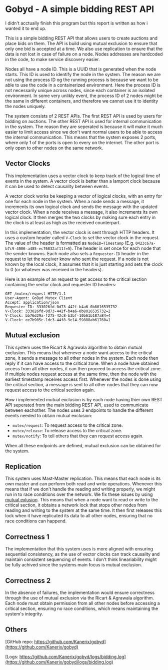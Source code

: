 # Gobyd - A simple bidding REST API

I didn't acctually finish this program but this report is written as how i wanted it to end up.

This is a simple bidding REST API that allows users to create auctions and place bids on them.
The API is build using mutual exclusion to ensure that only one bid is accepted at a time.
We also use replication to ensure that the data is not lost in case of failure on a node.
Nodes addresses are hardcoded in the code, to make service discovery easier.

Nodes all have a node ID. This is a UUID that is generated when the node starts. This ID is used to identify the node in the system.
The reason we are not using the process ID og the running process is because we want to be able to use the code in a containerized environment.
Here the process ID is not necessarily unique across nodes, since each container is an isolated environment. In some very unlikly event,
the process ID of 2 nodes might be the same in different containers, and therefore we cannot use it to identity the nodes uniquely.

The system consists of 2 REST APIs. The first REST API is used by users for bidding on auctions.
The other REST API is used for internal communication in the system. The reason they are seperated is because it will make it much easier to limit
access since we don't want normal users to be able to access the internal communication. This means that the system exposes 2 ports, where only 1
of the ports is open to every on the internet. The other port is only open to other nodes on the same network.

## Vector Clocks

This implementation uses a vector clock to keep track of the logical time of events in the system.
A vector clock is better than a lamport clock because it can be used to detect causality between events.

A vector clock works be keeping a vector of logical clocks, with an entry for one for each node in the system.
When a node sends a message, it increments its own logical clock and sends the message with the updated vector clock.
When a node receives a message, it also increments its own logical clock. It then merges the two clocks by making sure
each entry in the clock is at least as high as the received counterpart.

In this implementation, the vector clock is sent through HTTP headers. It uses a custom header called `V-Clock` to set the vector clock in the request.
The value of the header is formatted as `NodeID=Timestamp` (E.g. `0423c67a-b7c9-4086-a485-ec76832af11f=5`). The header is set once for each node that
the sender knowns. Each node also sets a `Requester-ID` header in the request to let the receiver know who sent the request.
If a node is not known by the local clock, it assumes that it is just starting and sets the clock to 0 (or whatever was received in the headers).

Here is an example of an request to get access to the critical section containing the vector clock and requester ID headers:

```http
GET /mutex/request HTTP/1.1
User-Agent: GoByd Mutex Client
Accept: application/json
Requester-ID: 333026fd-0d73-442f-b4a6-0b8016535732
V-Clock: 333026fd-0d73-442f-b4a6-0b8016535732=2
V-Clock: bb76d29a-f275-42c8-b3bf-10b61b187a84=4
V-Clock: ee7b905c-1dc3-44f8-9e14-59888ab61760=1
```

## Mutual exclusion

This system uses the Ricart & Agrawala algorithm to obtain mutual exclusion. This means that whenever a node want access to the critical zone,
it sends a message to all other nodes in the system. Each node then reply if it can have access to the critical zone. When a node have obtained
access from all other nodes, it can then proceed to access the critical zone. If multiple nodes request access at the same time, then the node with
the earliest timestamp receives access first. Whenever the nodes is done using the critical section, a message is sent to all other nodes that they
can now request access to the critical section again.

How i implemented mutual exclusion is by each node having thier own REST API seperated from the main bidding REST API, used to communicate between
eachother. The nodes uses 3 endpoints to handle the different events needed to obtain mutual exclusion:

- `mutex/request`: To request access to the critical zone.
- `mutex/release`: To release access to the critical zone.
- `mutex/notify`: To tell others that they can request access again.

When all these endpoints are defined, mutual exclusion can be obtained for the system.

## Replication

This system uses Mast-Master replication. This means that each node is its own master and can perform both read and write operations.
Whenever this means that if we don't handle the reading and writing properly, we might run in to race conditions over the network.
We fix these issues by using [mutual exlusion](#mutual-exclusion). This means that when a node want to read or write to the critical section,
it obtains a network lock that stops other nodes from reading and writing to the system at the same time. It then first releases this lock when
it have replicated its data to all other nodes, ensuring that no race conditions can happend.

## Correctness 1

The implementation that this system uses is more aligned with ensuring sequential consistency, as the use of vector clocks can track causality and
maintain consistent sequencing of events. I don't think lineariability might be fully achived since the systems main focus is mutual exclusion.

## Correctness 2

In the absence of failures, the implementation would ensure correctness through the use of mutual exclusion via the Ricart & Agrawala algorithm. Each node must obtain permission from all other nodes before accessing a critical section, ensuring no race conditions, which means maintaining the system's integrity.

## Others

[GitHub repo: https://github.com/Kanerix/gobyd](https://github.com/Kanerix/gobyd)

[Logs: https://github.com/Kanerix/gobyd/logs/bidding.log](https://github.com/Kanerix/gobyd/logs/bidding.log)
